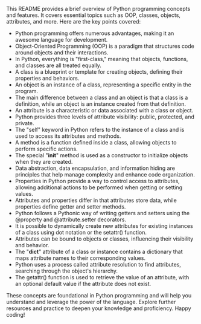 This README provides a brief overview of Python programming concepts and features. It covers essential topics such as OOP, classes, objects, attributes, and more. Here are the key points covered:

- Python programming offers numerous advantages, making it an awesome language for development.
- Object-Oriented Programming (OOP) is a paradigm that structures code around objects and their interactions.
- In Python, everything is "first-class," meaning that objects, functions, and classes are all treated equally.
- A class is a blueprint or template for creating objects, defining their properties and behaviors.
- An object is an instance of a class, representing a specific entity in the program.
- The main difference between a class and an object is that a class is a definition, while an object is an instance created from that definition.
- An attribute is a characteristic or data associated with a class or object.
- Python provides three levels of attribute visibility: public, protected, and private.
- The "self" keyword in Python refers to the instance of a class and is used to access its attributes and methods.
- A method is a function defined inside a class, allowing objects to perform specific actions.
- The special "__init__" method is used as a constructor to initialize objects when they are created.
- Data abstraction, data encapsulation, and information hiding are principles that help manage complexity and enhance code organization.
- Properties in Python provide a way to control access to attributes, allowing additional actions to be performed when getting or setting values.
- Attributes and properties differ in that attributes store data, while properties define getter and setter methods.
- Python follows a Pythonic way of writing getters and setters using the @property and @attribute.setter decorators.
- It is possible to dynamically create new attributes for existing instances of a class using dot notation or the setattr() function.
- Attributes can be bound to objects or classes, influencing their visibility and behavior.
- The "__dict__" attribute of a class or instance contains a dictionary that maps attribute names to their corresponding values.
- Python uses a process called attribute resolution to find attributes, searching through the object's hierarchy.
- The getattr() function is used to retrieve the value of an attribute, with an optional default value if the attribute does not exist.

These concepts are foundational in Python programming and will help you understand and leverage the power of the language. Explore further resources and practice to deepen your knowledge and proficiency. Happy coding!
